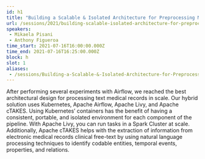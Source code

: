 ```yaml
---
id: h1
title: "Building a Scalable & Isolated Architecture for Preprocessing Medical Records"
url: /sessions/2021/building-scalable-isolated-architecture-for-preprocessing-medical-records
speakers:
 - Mikaela Pisani
 - Anthony Figueroa
time_start: 2021-07-16T16:00:00.000Z
time_end: 2021-07-16T16:25:00.000Z
block: h
slot: 1
aliases:
 - /sessions/Building-a-Scalable-&-Isolated-Architecture-for-Preprocessing-Medical-Records
---
```


After performing several experiments with Airflow, we reached the best architectural design for processing text medical records in scale. Our hybrid solution uses Kubernetes, Apache Airflow, Apache Livy, and Apache cTAKES. Using Kubernetes’ containers has the benefit of having a consistent, portable, and isolated environment for each component of the pipeline. 
 With Apache Livy, you can run tasks in a Spark Cluster at scale. Additionally, Apache cTAKES helps with the extraction of information from electronic medical records clinical free-text by using natural language processing techniques to identify codable entities, temporal events, properties, and relations.